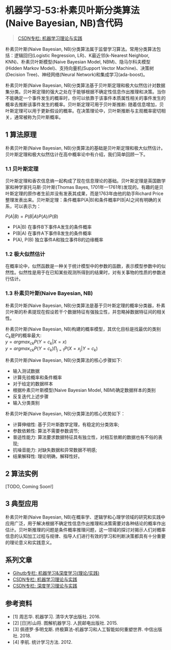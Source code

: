 # 机器学习-53:朴素贝叶斯分类算法(Naive Bayesian, NB)含代码

> [CSDN专栏: 机器学习理论与实践](https://blog.csdn.net/column/details/27839.html)

朴素贝叶斯(Naive Bayesian, NB)分类算法属于监督学习算法。常用分类算法包括：逻辑回归(Logistic Regression, LR)、K最近邻(k-Nearest Neighbor, KNN)、朴素贝叶斯模型(Naive Bayesian Model, NBM)、隐马尔科夫模型(Hidden Markov Model)、支持向量机(Support Vector Machine)、决策树(Decision Tree)、神经网络(Neural Network)和集成学习(ada-boost)。

朴素贝叶斯(Naive Bayesian, NB)分类算法基于贝叶斯定理和极大似然估计对数据集分类。贝叶斯定理的强大之处在于能够根据不确定性信息作出推理和决策。当你不能确定一个事件发生的概率时，你可以依靠于该事件本质属性相关的事件发生的概率去推断该事件发生的概率。贝叶斯定理可用于贝叶斯推断: 随着信息增加，贝叶斯定理可以用于更新假设的概率。在决策理论中，贝叶斯推断与主观概率密切相关，通常被称为贝叶斯概率。

## 1 算法原理

朴素贝叶斯(Naive Bayesian, NB)分类算法的基础是贝叶斯定理和极大似然估计。贝叶斯定理和极大似然估计在高中概率论中有介绍，我们简单回顾一下。

### 1.1 贝叶斯定理

贝叶斯定理和香农信息熵一起构成了现在信息理论的基础。贝叶斯定理是英国数学家和神学家托马斯·贝叶斯(Thomas Bayes, 1701年—1761年)发现的。有趣的是贝叶斯定理的原作者生前并没有发表其成果，而是1763年由他的助手Richard Price整理发表出来。贝叶斯定理：条件概率P(A|B)和条件概率P(B|A)之间有明确的关系，可以表示为：

$P(A|B)=P(B|A)P(A)/P(B)$

- P(A|B) 在事件B下事件A发生的条件概率
- P(B|A) 在事件A下事件B发生的条件概率
- P(A), P(B) 独立事件A和独立事件B的边缘概率

### 1.2 极大似然估计

在概率论中，似然函数是一种关于统计模型中的参数的函数，表示模型参数中的似然性。似然性是用于在已知某些观测所得到的结果时，对有关事物的性质的参数进行估计。

### 1.3 朴素贝叶斯(Naive Bayesian, NB)

朴素贝叶斯(Naive Bayesian, NB)分类算法是基于贝叶斯定理的概率分类器，朴素贝叶斯的朴素提现在假设若干个数据特征有强独立性，并忽略掉数据特征间的相关性。

朴素贝叶斯(Naive Bayesian, NB)构建的概率模型，其优化目标是找最优的类别$C_k$是P的概率最大:  
$y=argmax_{ck}P(Y=c_k|X=x)$  
$y=argmax_{ck}P(Y=c_k)\prod_{j=1}P(X=x_j|Y=c_k)$

朴素贝叶斯(Naive Bayesian, NB)分类算法的核心步骤如下:

- 输入测试数据
- 计算先验概率和条件概率
- 对于给定的数据样本
- 根据朴素贝叶斯模型(Naive Bayesian Model, NBM)确定数据样本的类别
- 反复迭代上述步骤
- 输入分类类别

朴素贝叶斯(Naive Bayesian, NB)分类算法的核心优势如下：

- 计算伸缩性: 基于贝叶斯数学定理，有稳定的分类效率;
- 参数依赖性: 算法不需要参数调节;
- 普适性能力: 算法要求数据特征具有独立性，对相互依赖的数据也有不俗的表现;
- 抗噪音能力: 对缺失数据和异常数据不明感;
- 结果解释性: 理论明确，解释性好。

## 2 算法实例

[TODO, Coming Soon!]

## 3 典型应用

朴素贝叶斯(Naive Bayesian, NB)在概率学、逻辑学和心理学领域的研究和实践中应用广泛，用于解决根据不确定性信息作出推理和决策需要对各种结论的概率作出估计。贝叶斯推理的问题是条件概率推理问题，这一领域的探讨对揭示人们对概率信息的认知加工过程与规律、指导人们进行有效的学习和判断决策都具有十分重要的理论意义和实践意义。

## 系列文章

- [Gihutb专栏: 机器学习&深度学习(理论/实践)](https://github.com/media-tm/MTOpenML)
- [CSDN专栏: 机器学习理论与实践](https://blog.csdn.net/column/details/27839.html)
- [CSDN专栏: 深度学习理论与实践](https://blog.csdn.net/column/details/27839.html)

## 参考资料

- [1] 周志华. 机器学习. 清华大学出版社. 2016.
- [2] [日]杉山将. 图解机器学习. 人民邮电出版社. 2015.
- [3] 佩德罗·多明戈斯. 终极算法-机器学习和人工智能如何重塑世界. 中信出版社. 2018.
- [4] 李航. 统计学习方法. 2012.